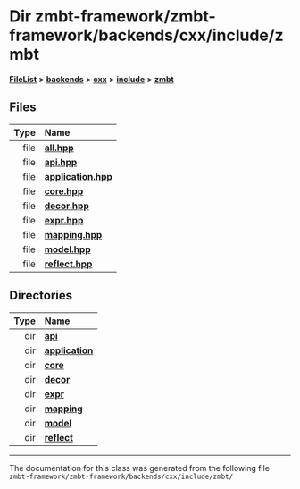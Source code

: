 

# Dir zmbt-framework/zmbt-framework/backends/cxx/include/zmbt



[**FileList**](files.md) **>** [**backends**](dir_e0e3bad64fbfd08934d555b945409197.md) **>** [**cxx**](dir_2a0640ff8f8d193383b3226ce9e70e40.md) **>** [**include**](dir_33cabc3ab2bb40d6ea24a24cae2f30b8.md) **>** [**zmbt**](dir_2115e3e51895e4107b806d6d2319263e.md)












## Files

| Type | Name |
| ---: | :--- |
| file | [**all.hpp**](all_8hpp.md) <br> |
| file | [**api.hpp**](api_8hpp.md) <br> |
| file | [**application.hpp**](application_8hpp.md) <br> |
| file | [**core.hpp**](core_8hpp.md) <br> |
| file | [**decor.hpp**](decor_8hpp.md) <br> |
| file | [**expr.hpp**](expr_8hpp.md) <br> |
| file | [**mapping.hpp**](mapping_8hpp.md) <br> |
| file | [**model.hpp**](model_8hpp.md) <br> |
| file | [**reflect.hpp**](reflect_8hpp.md) <br> |


## Directories

| Type | Name |
| ---: | :--- |
| dir | [**api**](dir_dac1628bc1b9dc0b2ecee59f2dfa09f4.md) <br> |
| dir | [**application**](dir_0cc19fbf7340471280b165ed90304d9a.md) <br> |
| dir | [**core**](dir_1dfd3566c4a6f6e15f69daa4a04e2d4f.md) <br> |
| dir | [**decor**](dir_23db209f70f961198fdaea8adff9f278.md) <br> |
| dir | [**expr**](dir_5ca6873c4d246ae1a35f5fe5ff3edd5d.md) <br> |
| dir | [**mapping**](dir_84d9d905044f75949470ced2679fed92.md) <br> |
| dir | [**model**](dir_b97e8e9bc83032fe6d4e26779db64c76.md) <br> |
| dir | [**reflect**](dir_44621b39643a5ee7797a55bb572a295f.md) <br> |

























































------------------------------
The documentation for this class was generated from the following file `zmbt-framework/zmbt-framework/backends/cxx/include/zmbt/`

